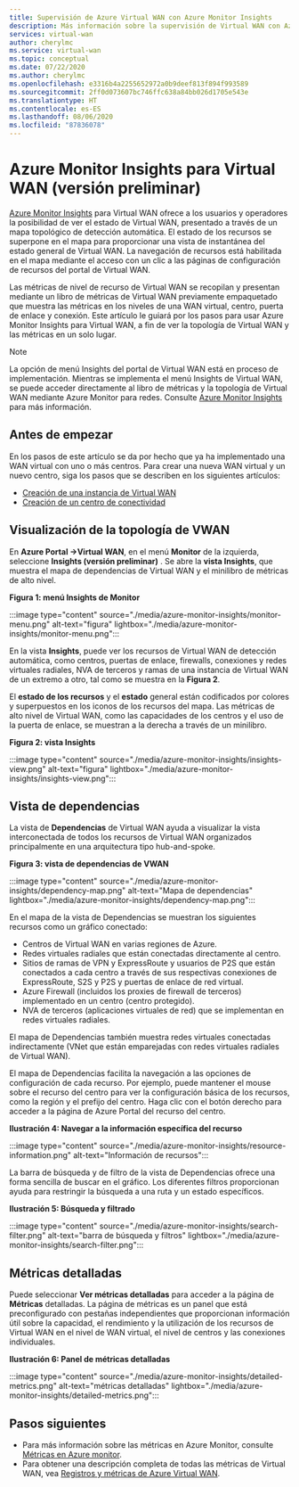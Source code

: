 ```yaml
---
title: Supervisión de Azure Virtual WAN con Azure Monitor Insights
description: Más información sobre la supervisión de Virtual WAN con Azure Monitor Insights
services: virtual-wan
author: cherylmc
ms.service: virtual-wan
ms.topic: conceptual
ms.date: 07/22/2020
ms.author: cherylmc
ms.openlocfilehash: e3316b4a2255652972a0b9deef813f894f993589
ms.sourcegitcommit: 2ff0d073607bc746ffc638a84bb026d1705e543e
ms.translationtype: HT
ms.contentlocale: es-ES
ms.lasthandoff: 08/06/2020
ms.locfileid: "87836078"
---
```

# <a name="azure-monitor-insights-for-virtual-wan-preview"></a>Azure Monitor Insights para Virtual WAN (versión preliminar)

[Azure Monitor Insights](../azure-monitor/insights/network-insights-overview.md) para Virtual WAN ofrece a los usuarios y operadores la posibilidad de ver el estado de Virtual WAN, presentado a través de un mapa topológico de detección automática. El estado de los recursos se superpone en el mapa para proporcionar una vista de instantánea del estado general de Virtual WAN. La navegación de recursos está habilitada en el mapa mediante el acceso con un clic a las páginas de configuración de recursos del portal de Virtual WAN.

Las métricas de nivel de recurso de Virtual WAN se recopilan y presentan mediante un libro de métricas de Virtual WAN previamente empaquetado que muestra las métricas en los niveles de una WAN virtual, centro, puerta de enlace y conexión. Este artículo le guiará por los pasos para usar Azure Monitor Insights para Virtual WAN, a fin de ver la topología de Virtual WAN y las métricas en un solo lugar.

> [!NOTE]
> La opción de menú Insights del portal de Virtual WAN está en proceso de implementación. Mientras se implementa el menú Insights de Virtual WAN, se puede acceder directamente al libro de métricas y la topología de Virtual WAN mediante Azure Monitor para redes. Consulte [Azure Monitor Insights](../azure-monitor/insights/network-insights-overview.md) para más información. 
>

## <a name="before-you-begin"></a>Antes de empezar

En los pasos de este artículo se da por hecho que ya ha implementado una WAN virtual con uno o más centros. Para crear una nueva WAN virtual y un nuevo centro, siga los pasos que se describen en los siguientes artículos:

* [Creación de una instancia de Virtual WAN](virtual-wan-site-to-site-portal.md#openvwan)
* [Creación de un centro de conectividad](virtual-wan-site-to-site-portal.md#hub)

## <a name="view-vwan-topology"></a><a name="topology"></a>Visualización de la topología de VWAN

En **Azure Portal ->Virtual WAN**, en el menú **Monitor** de la izquierda, seleccione **Insights (versión preliminar)** . Se abre la **vista Insights**, que muestra el mapa de dependencias de Virtual WAN y el minilibro de métricas de alto nivel.

**Figura 1: menú Insights de Monitor**

:::image type="content" source="./media/azure-monitor-insights/monitor-menu.png" alt-text="figura" lightbox="./media/azure-monitor-insights/monitor-menu.png":::

En la vista **Insights**, puede ver los recursos de Virtual WAN de detección automática, como centros, puertas de enlace, firewalls, conexiones y redes virtuales radiales, NVA de terceros y ramas de una instancia de Virtual WAN de un extremo a otro, tal como se muestra en la **Figura 2**.

El **estado de los recursos** y el **estado** general están codificados por colores y superpuestos en los iconos de los recursos del mapa. Las métricas de alto nivel de Virtual WAN, como las capacidades de los centros y el uso de la puerta de enlace, se muestran a la derecha a través de un minilibro.

**Figura 2: vista Insights**

:::image type="content" source="./media/azure-monitor-insights/insights-view.png" alt-text="figura" lightbox="./media/azure-monitor-insights/insights-view.png":::

## <a name="dependency-view"></a><a name="dependency"></a>Vista de dependencias

La vista de **Dependencias** de Virtual WAN ayuda a visualizar la vista interconectada de todos los recursos de Virtual WAN organizados principalmente en una arquitectura tipo hub-and-spoke.

**Figura 3: vista de dependencias de VWAN**

:::image type="content" source="./media/azure-monitor-insights/dependency-map.png" alt-text="Mapa de dependencias" lightbox="./media/azure-monitor-insights/dependency-map.png":::

En el mapa de la vista de Dependencias se muestran los siguientes recursos como un gráfico conectado:

* Centros de Virtual WAN en varias regiones de Azure.
* Redes virtuales radiales que están conectadas directamente al centro.
* Sitios de ramas de VPN y ExpressRoute y usuarios de P2S que están conectados a cada centro a través de sus respectivas conexiones de ExpressRoute, S2S y P2S y puertas de enlace de red virtual.
* Azure Firewall (incluidos los proxies de firewall de terceros) implementado en un centro (centro protegido).
* NVA de terceros (aplicaciones virtuales de red) que se implementan en redes virtuales radiales.

El mapa de Dependencias también muestra redes virtuales conectadas indirectamente (VNet que están emparejadas con redes virtuales radiales de Virtual WAN).

El mapa de Dependencias facilita la navegación a las opciones de configuración de cada recurso. Por ejemplo, puede mantener el mouse sobre el recurso del centro para ver la configuración básica de los recursos, como la región y el prefijo del centro. Haga clic con el botón derecho para acceder a la página de Azure Portal del recurso del centro.

**Ilustración 4: Navegar a la información específica del recurso**

:::image type="content" source="./media/azure-monitor-insights/resource-information.png" alt-text="Información de recursos":::

La barra de búsqueda y de filtro de la vista de Dependencias ofrece una forma sencilla de buscar en el gráfico. Los diferentes filtros proporcionan ayuda para restringir la búsqueda a una ruta y un estado específicos.

**Ilustración 5: Búsqueda y filtrado**

:::image type="content" source="./media/azure-monitor-insights/search-filter.png" alt-text="barra de búsqueda y filtros" lightbox="./media/azure-monitor-insights/search-filter.png":::

## <a name="detailed-metrics"></a><a name="detailed"></a>Métricas detalladas

Puede seleccionar **Ver métricas detalladas** para acceder a la página de **Métricas** detalladas. La página de métricas es un panel que está preconfigurado con pestañas independientes que proporcionan información útil sobre la capacidad, el rendimiento y la utilización de los recursos de Virtual WAN en el nivel de WAN virtual, el nivel de centros y las conexiones individuales.

**Ilustración 6: Panel de métricas detalladas**

:::image type="content" source="./media/azure-monitor-insights/detailed-metrics.png" alt-text="métricas detalladas" lightbox="./media/azure-monitor-insights/detailed-metrics.png":::

## <a name="next-steps"></a>Pasos siguientes

* Para más información sobre las métricas en Azure Monitor, consulte [Métricas en Azure monitor](../azure-monitor/platform/data-platform-metrics.md).
* Para obtener una descripción completa de todas las métricas de Virtual WAN, vea [Registros y métricas de Azure Virtual WAN](logs-metrics.md).
